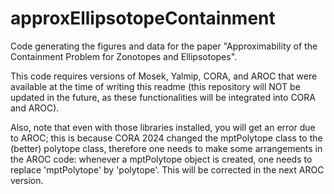 # approxEllipsotopeContainment

Code generating the figures and data for the paper "Approximability of the Containment Problem for Zonotopes and Ellipsotopes".

This code requires versions of Mosek, Yalmip, CORA, and AROC that were available at the time of writing this readme (this repository will NOT be updated in the future, as these functionalities will be integrated into CORA and AROC).

Also, note that even with those libraries installed, you will get an error due to AROC; this is because CORA 2024 changed the mptPolytope class to the (better) polytope class, therefore one needs to make some arrangements in the AROC code: whenever a mptPolytope object is created, one needs to replace 'mptPolytope' by 'polytope'. This will be corrected in the next AROC version.